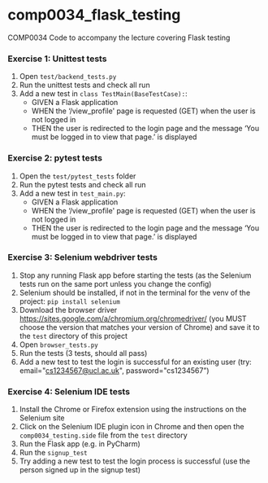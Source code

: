 # comp0034_flask_testing
COMP0034 Code to accompany the lecture covering Flask testing

### Exercise 1: Unittest tests
1. Open `test/backend_tests.py`
2. Run the unittest tests and check all run
3. Add a new test in `class TestMain(BaseTestCase):`:
    - GIVEN a Flask application
    - WHEN the ‘/view_profile' page is requested (GET) when the user is not logged in
    - THEN the user is redirected to the login page and the message ‘You must be logged in to view that page.’ is displayed

### Exercise 2: pytest tests
1. Open the `test/pytest_tests` folder
2. Run the pytest tests and check all run
3. Add a new test in `test_main.py`:
    - GIVEN a Flask application
    - WHEN the ‘/view_profile' page is requested (GET) when the user is not logged in
    - THEN the user is redirected to the login page and the message ‘You must be logged in to view that page.’ is displayed

### Exercise 3: Selenium webdriver tests
1. Stop any running Flask app before starting the tests (as the Selenium tests run on the same port unless you change the config)
2. Selenium should be installed, if not in the terminal for the venv of the project: 
`pip install selenium`
3. Download the browser driver https://sites.google.com/a/chromium.org/chromedriver/ (you MUST choose the version that matches your version of Chrome) and save it to the `test` directory of this project
4. Open `browser_tests.py`
5. Run the tests (3 tests, should all pass)
6. Add a new test to test the login is successful for an existing user (try: email="cs1234567@ucl.ac.uk", password="cs1234567”)

### Exercise 4: Selenium IDE tests
1. Install the Chrome or Firefox extension using the instructions on the Selenium site
2. Click on the Selenium IDE plugin icon in Chrome and then open the `comp0034_testing.side` file from the `test` directory
3. Run the Flask app (e.g. in PyCharm)
4. Run the `signup_test`
5. Try adding a new test to test the login process is successful (use the person signed up in the signup test)


